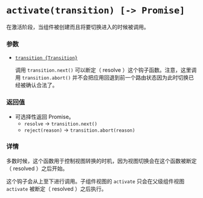 # `activate(transition) [-> Promise]`

在激活阶段，当组件被创建而且将要切换进入的时候被调用。

### 参数

- [`transition {Transition}`](hooks.md#transition-object)

  调用 `transition.next()` 可以断定（ resolve ）这个钩子函数。注意，这里调用 `transition.abort()` 并不会把应用回退到前一个路由状态因为此时切换已经被确认合法了。

### 返回值

- 可选择性返回 Promise。
  - `resolve` -> `transition.next()`
  - `reject(reason)` -> `transition.abort(reason)`

### 详情

多数时候，这个函数用于控制视图转换的时机，因为视图切换会在这个函数被断定（ resolved ）之后开始。

这个钩子会从上至下进行调用。子组件视图的 `activate` 只会在父级组件视图 `activate` 被断定（ resolved ）之后执行。
